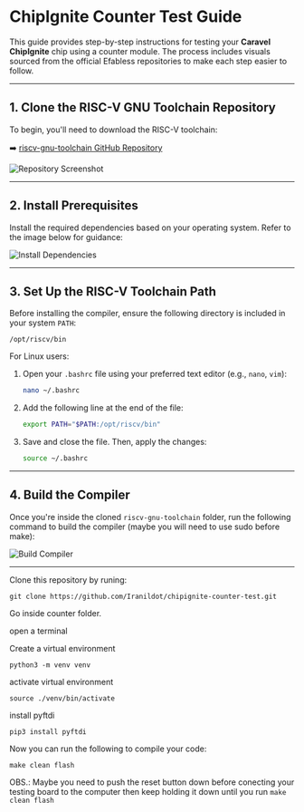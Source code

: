 # ChipIgnite Counter Test Guide

This guide provides step-by-step instructions for testing your **Caravel ChipIgnite** chip using a counter module. The process includes visuals sourced from the official Efabless repositories to make each step easier to follow.

---

## 1. Clone the RISC-V GNU Toolchain Repository

To begin, you'll need to download the RISC-V toolchain:

➡️ [riscv-gnu-toolchain GitHub Repository](https://github.com/riscv-collab/riscv-gnu-toolchain/tree/master)

![Repository Screenshot](https://github.com/user-attachments/assets/597a7a8c-e34d-490a-879f-33604566112c)

---

## 2. Install Prerequisites

Install the required dependencies based on your operating system. Refer to the image below for guidance:

![Install Dependencies](https://github.com/user-attachments/assets/fad8ec0d-8645-4949-a0a7-10e923cedaba)

---

## 3. Set Up the RISC-V Toolchain Path

Before installing the compiler, ensure the following directory is included in your system `PATH`:

```
/opt/riscv/bin
```

For Linux users:

1. Open your `.bashrc` file using your preferred text editor (e.g., `nano`, `vim`):

    ```bash
    nano ~/.bashrc
    ```

2. Add the following line at the end of the file:

    ```bash
    export PATH="$PATH:/opt/riscv/bin"
    ```

3. Save and close the file. Then, apply the changes:

    ```bash
    source ~/.bashrc
    ```

---

## 4. Build the Compiler

Once you're inside the cloned `riscv-gnu-toolchain` folder, run the following command to build the compiler (maybe you will need to use sudo before make):

![Build Compiler](https://github.com/user-attachments/assets/0648ebd2-b563-4dd8-9d4f-d32e3be35101)

---

Clone this repository by runing:

```
git clone https://github.com/Iranildot/chipignite-counter-test.git
```

Go inside counter folder.

open a terminal

Create a virtual environment

```
python3 -m venv venv
```

activate virtual environment

```
source ./venv/bin/activate
```

install pyftdi

```
pip3 install pyftdi
```

Now you can run the following to compile your code:

```
make clean flash
```

OBS.: Maybe you need to push the reset button down before conecting your testing board to the computer then keep holding it down until you run ```make clean flash```
